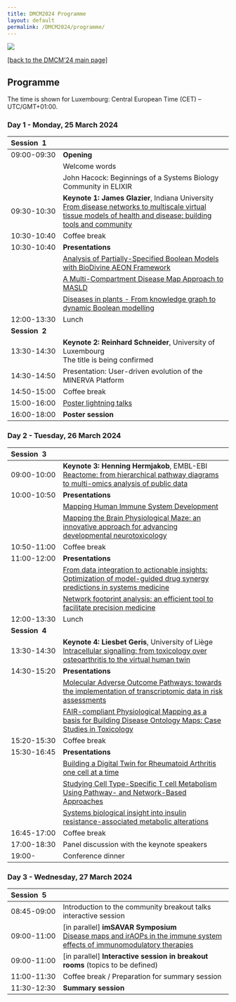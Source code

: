 ```yaml
---
title: DMCM2024 Programme
layout: default
permalink: /DMCM2024/programme/
---
```


<img src="/images/places/Belval08.jpg"/>

[[back to the DMCM'24 main page]](https://disease-maps.org/DMCM2024/)

## Programme

The time is shown for Luxembourg: Central European Time (CET) – UTC/GMT+01:00.

### Day 1 - Monday, 25 March 2024

|  **Session&nbsp;&nbsp;1&nbsp;&nbsp;&nbsp;&nbsp;&nbsp;**   |    |
|---|---|
|       09:00-09:30        | **Opening** |
|                          | Welcome words |
|                          | John Hacock: Beginnings of a Systems Biology Community in ELIXIR |
|       09:30-10:30        | **Keynote 1: James Glazier**, Indiana University <br> [From disease networks to multiscale virtual tissue models of health and disease: building tools and community](/DMCM2024/JamesGlazier) |  
|       10:30-10:40        | Coffee break |
|       10:30-10:40        | **Presentations** |
|                          | [Analysis of Partially-Specified Boolean Models with BioDivine AEON Framework](/DMCM2024_Abstracts/S27) |
|                          | [A Multi-Compartment Disease Map Approach to MASLD](/DMCM2024_Abstracts/S16) |
|                          | [Diseases in plants - From knowledge graph to dynamic Boolean modelling](/DMCM2024_Abstracts/S28) |
|       12:00-13:30        | Lunch |
|  **Session&nbsp;&nbsp;2&nbsp;&nbsp;&nbsp;&nbsp;&nbsp;**   |    |
|       13:30-14:30        | **Keynote 2: Reinhard Schneider**, University of Luxembourg <br> The title is being confirmed |  
|       14:30-14:50        | Presentation: User-driven evolution of the MINERVA Platform |
|       14:50-15:00        | Coffee break |
|       15:00-16:00        | [Poster lightning talks](/DMCM2024/posters/) |
|       16:00-18:00        | **Poster session** |


### Day 2 - Tuesday, 26 March 2024

|  **Session&nbsp;&nbsp;3&nbsp;&nbsp;&nbsp;&nbsp;&nbsp;**   |    |
|---|---|
|       09:00-10:00        | **Keynote 3: Henning Hermjakob**, EMBL-EBI <br> [Reactome: from hierarchical pathway diagrams to multi-omics analysis of public data](/DMCM2024/HenningHermjakob) |
|       10:00-10:50        | **Presentations** |  
|                          | [Mapping Human Immune System Development](/DMCM2024_Abstracts/S4) |
|                          | [Mapping the Brain Physiological Maze: an innovative approach for advancing developmental neurotoxicology](/DMCM2024_Abstracts/S10) |
|       10:50-11:00        | Coffee break |
|       11:00-12:00        | **Presentations** |
|                          | [From data integration to actionable insights: Optimization of model-guided drug synergy predictions in systems medicine](/DMCM2024_Abstracts/S15) |
|                          | [Network footprint analysis: an efficient tool to facilitate precision medicine](/DMCM2024_Abstracts/S25) |
|       12:00-13:30        | Lunch |
|  **Session&nbsp;&nbsp;4&nbsp;&nbsp;&nbsp;&nbsp;&nbsp;**   |    |
|       13:30-14:30        | **Keynote 4: Liesbet Geris**, University of Liège <br> [Intracellular signalling: from toxicology over osteoarthritis to the virtual human twin](/DMCM2024/LiesbetGeris) |
|       14:30-15:20        | **Presentations** |  
|                          | [Molecular Adverse Outcome Pathways: towards the implementation of transcriptomic data in risk assessments](/DMCM2024_Abstracts/S23) |
|                          | [FAIR-compliant Physiological Mapping as a basis for Building Disease Ontology Maps: Case Studies in Toxicology](/DMCM2024_Abstracts/S11) |
|       15:20-15:30        | Coffee break |
|       15:30-16:45        | **Presentations** |
|                          | [Building a Digital Twin for Rheumatoid Arthritis one cell at a time](/DMCM2024_Abstracts/S6) |
|                          | [Studying Cell Type-Specific T cell Metabolism Using Pathway- and Network-Based Approaches](/DMCM2024_Abstracts/S13) |
|                          | [Systems biological insight into insulin resistance-associated metabolic alterations](/DMCM2024_Abstracts/S8) |
|       16:45-17:00        | Coffee break |
|       17:00-18:30        | Panel discussion with the keynote speakers |
|       19:00-             | Conference dinner |  

### Day 3 - Wednesday, 27 March 2024

|  **Session&nbsp;&nbsp;5&nbsp;&nbsp;&nbsp;&nbsp;&nbsp;**   |    |
|---|---|
|       08:45-09:00        | Introduction to the community breakout talks interactive session |  
|       09:00-11:00        | [in parallel] **imSAVAR Symposium** <br> [Disease maps and irAOPs in the immune system effects of immunomodulatory therapies](/DMCM2024/imSAVAR) |
|       09:00-11:00        | [in parallel] **Interactive session in breakout rooms** (topics to be defined) |  
|       11:00-11:30        | Coffee break / Preparation for summary session |
|       11:30-12:30        | **Summary session** |



<!--
| **Session**   | **Time**     | **Activity**                                                |
|---------------|--------------|-------------------------------------------------------------|
| **Session 1** | 09:00-09:05  | **Welcome** |
|               | 09:05-10:05  | **Keynote speaker 1** |         
|               | 10:05-12:00  | **Presentations** |
|               | 12:00-13:30  | Lunch |
| **Session 2** | 13:30-14:30  | **Keynote speaker 2** |
|               | 14:30-16:00  | **Poster lightning talks** |
|               | 16:00-18:00  | **Poster session with drinks** |  
-->

